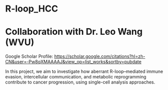 # R-loop_HCC
# Collaboration with Dr. Leo Wang (WVU)
Google Scholar Profile: https://scholar.google.com/citations?hl=zh-CN&user=-Pw8qXMAAAAJ&view_op=list_works&sortby=pubdate


In this project, we aim to investigate how aberrant R-loop–mediated immune evasion, intercellular communication, and metabolic reprogramming contribute to cancer progression, using single-cell analysis approaches.

